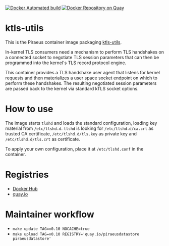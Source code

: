 
[![Docker Automated build](https://img.shields.io/docker/automated/piraeusdatastore/ktls-utils.svg)](https://hub.docker.com/r/piraeusdatastore/ktls-utils)
[![Docker Repository on Quay](https://quay.io/repository/piraeusdatastore/ktls-utils/status "Docker Repository on Quay")](https://quay.io/repository/piraeusdatastore/ktls-utils)

# ktls-utils

This is the Piraeus container image packaging [ktls-utils](https://github.com/oracle/ktls-utils).

In-kernel TLS consumers need a mechanism to perform TLS handshakes on a connected socket to negotiate
TLS session parameters that can then be programmed into the kernel's TLS record protocol engine.

This container provides a TLS handshake user agent that listens for kernel requests and then materializes
a user space socket endpoint on which to perform these handshakes. The resulting negotiated session
parameters are passed back to the kernel via standard kTLS socket options.

# How to use

The image starts `tlshd` and loads the standard configuration, loading key material from `/etc/tlshd.d`.
`tlshd` is looking for `/etc/tlshd.d/ca.crt` as trusted CA certificate, `/etc/tlshd.d/tls.key` as private key
and `/etc/tlshd.d/tls.crt` as certificate.

To apply your own configuration, place it at `/etc/tlshd.conf` in the container.

# Registries
- [Docker Hub](https://hub.docker.com/r/piraeusdatastore/ktls-utils)
- [quay.io](https://quay.io/repository/piraeusdatastore/ktls-utils)

# Maintainer workflow
- `make update TAG=v0.10 NOCACHE=true`
- `make upload TAG=v0.10 REGISTRY='quay.io/piraeusdatastore piraeusdatastore'`
